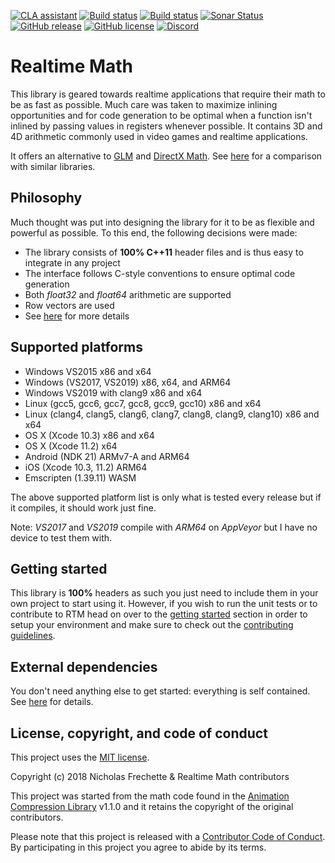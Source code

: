 [![CLA assistant](https://cla-assistant.io/readme/badge/nfrechette/rtm)](https://cla-assistant.io/nfrechette/rtm)
[![Build status](https://ci.appveyor.com/api/projects/status/7eh9maq9a721e5on/branch/develop?svg=true)](https://ci.appveyor.com/project/nfrechette/rtm)
[![Build status](https://github.com/nfrechette/rtm/workflows/build/badge.svg)](https://github.com/nfrechette/rtm/actions)
[![Sonar Status](https://sonarcloud.io/api/project_badges/measure?project=nfrechette_rtm&metric=alert_status)](https://sonarcloud.io/dashboard?id=nfrechette_rtm)
[![GitHub release](https://img.shields.io/github/release/nfrechette/rtm.svg)](https://github.com/nfrechette/rtm/releases)
[![GitHub license](https://img.shields.io/badge/license-MIT-blue.svg)](https://raw.githubusercontent.com/nfrechette/rtm/master/LICENSE)
[![Discord](https://img.shields.io/discord/691048241864769647?label=discord)](https://discord.gg/UERt4bS)

# Realtime Math

This library is geared towards realtime applications that require their math to be as fast as possible. Much care was taken to maximize inlining opportunities and for code generation to be optimal when a function isn't inlined by passing values in registers whenever possible. It contains 3D and 4D arithmetic commonly used in video games and realtime applications.

It offers an alternative to [GLM](https://github.com/g-truc/glm) and [DirectX Math](https://github.com/Microsoft/DirectXMath). See [here](https://nfrechette.github.io/2019/01/19/introducing_realtime_math/) for a comparison with similar libraries.

## Philosophy

Much thought was put into designing the library for it to be as flexible and powerful as possible. To this end, the following decisions were made:

*  The library consists of **100% C++11** header files and is thus easy to integrate in any project
*  The interface follows C-style conventions to ensure optimal code generation
*  Both *float32* and *float64* arithmetic are supported
*  Row vectors are used
*  See [here](./docs/api_conventions.md) for more details

## Supported platforms

*  Windows VS2015 x86 and x64
*  Windows (VS2017, VS2019) x86, x64, and ARM64
*  Windows VS2019 with clang9 x86 and x64
*  Linux (gcc5, gcc6, gcc7, gcc8, gcc9, gcc10) x86 and x64
*  Linux (clang4, clang5, clang6, clang7, clang8, clang9, clang10) x86 and x64
*  OS X (Xcode 10.3) x86 and x64
*  OS X (Xcode 11.2) x64
*  Android (NDK 21) ARMv7-A and ARM64
*  iOS (Xcode 10.3, 11.2) ARM64
*  Emscripten (1.39.11) WASM

The above supported platform list is only what is tested every release but if it compiles, it should work just fine.

Note: *VS2017* and *VS2019* compile with *ARM64* on *AppVeyor* but I have no device to test them with.

## Getting started

This library is **100%** headers as such you just need to include them in your own project to start using it. However, if you wish to run the unit tests or to contribute to RTM head on over to the [getting started](./docs/getting_started.md) section in order to setup your environment and make sure to check out the [contributing guidelines](CONTRIBUTING.md).

## External dependencies

You don't need anything else to get started: everything is self contained.
See [here](./external) for details.

## License, copyright, and code of conduct

This project uses the [MIT license](LICENSE).

Copyright (c) 2018 Nicholas Frechette & Realtime Math contributors

This project was started from the math code found in the [Animation Compression Library](https://github.com/nfrechette/acl) v1.1.0 and it retains the copyright of the original contributors.

Please note that this project is released with a [Contributor Code of Conduct](CODE_OF_CONDUCT.md). By participating in this project you agree to abide by its terms.
